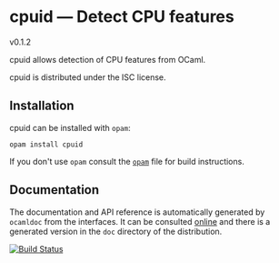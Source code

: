 # cpuid — Detect CPU features

v0.1.2

cpuid allows detection of CPU features from OCaml.

cpuid is distributed under the ISC license.

## Installation

cpuid can be installed with `opam`:

    opam install cpuid

If you don't use `opam` consult the [`opam`](opam) file for build
instructions.

## Documentation

The documentation and API reference is automatically generated by
`ocamldoc` from the interfaces. It can be consulted [online][doc]
and there is a generated version in the `doc` directory of the
distribution.

[doc]: https://pqwy.github.io/cpuid/doc

[![Build Status](https://travis-ci.org/pqwy/cpuid.svg?branch=master)](https://travis-ci.org/pqwy/cpuid)
